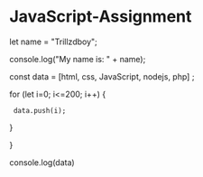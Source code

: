 # JavaScript-Assignment
let name = "Trillzdboy";

 console.log("My name is: " + name);

 const data = [html, css, JavaScript, nodejs, php] ;

 for (let i=0; i<=200; i++) {



     data.push(i);

   }

 }

 console.log(data)
